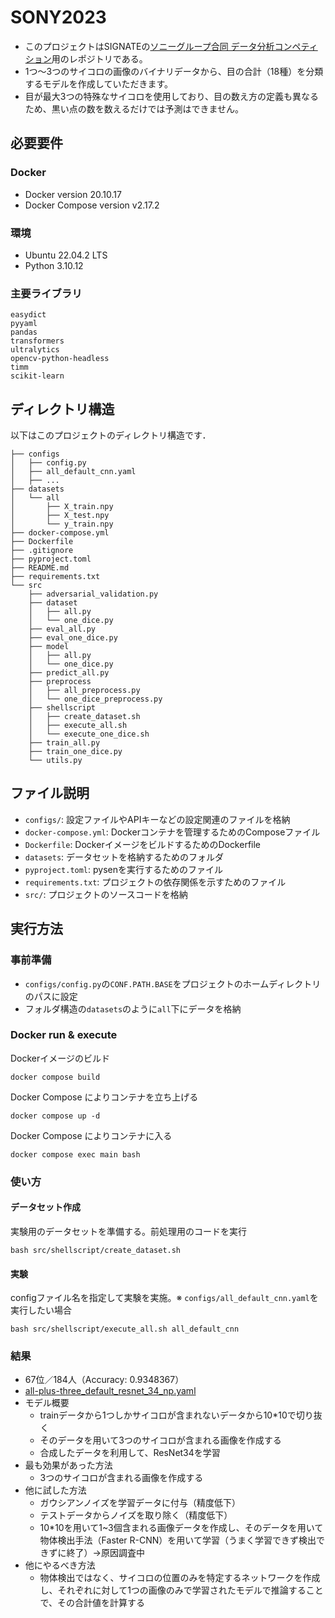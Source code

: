 # SONY2023

- このプロジェクトはSIGNATEの[ソニーグループ合同 データ分析コンペティション](https://signate.jp/courses/OJXBVN6v3M9RYvdZ)用のレポジトリである。
- 1つ〜3つのサイコロの画像のバイナリデータから、目の合計（18種）を分類するモデルを作成していただきます。
- 目が最大3つの特殊なサイコロを使用しており、目の数え方の定義も異なるため、黒い点の数を数えるだけでは予測はできません。

## 必要要件
### Docker
- Docker version 20.10.17
- Docker Compose version v2.17.2

### 環境
- Ubuntu 22.04.2 LTS
- Python 3.10.12

### 主要ライブラリ
```
easydict
pyyaml
pandas
transformers
ultralytics
opencv-python-headless
timm
scikit-learn
```

## ディレクトリ構造

以下はこのプロジェクトのディレクトリ構造です．

```
├── configs
│   ├── config.py
│   ├── all_default_cnn.yaml
│   ├── ...
├── datasets
│   └── all
│       ├── X_train.npy
│       ├── X_test.npy
│       └── y_train.npy
├── docker-compose.yml
├── Dockerfile
├── .gitignore
├── pyproject.toml
├── README.md
├── requirements.txt
└── src
    ├── adversarial_validation.py
    ├── dataset
    │   ├── all.py
    │   └── one_dice.py
    ├── eval_all.py
    ├── eval_one_dice.py
    ├── model
    │   ├── all.py
    │   └── one_dice.py
    ├── predict_all.py
    ├── preprocess
    │   ├── all_preprocess.py
    │   └── one_dice_preprocess.py
    ├── shellscript
    │   ├── create_dataset.sh
    │   ├── execute_all.sh
    │   └── execute_one_dice.sh
    ├── train_all.py
    ├── train_one_dice.py
    └── utils.py
```

## ファイル説明

- `configs/`: 設定ファイルやAPIキーなどの設定関連のファイルを格納
- `docker-compose.yml`: Dockerコンテナを管理するためのComposeファイル
- `Dockerfile`: DockerイメージをビルドするためのDockerfile
- `datasets`: データセットを格納するためのフォルダ
- `pyproject.toml`: pysenを実行するためのファイル
- `requirements.txt`: プロジェクトの依存関係を示すためのファイル
- `src/`: プロジェクトのソースコードを格納

## 実行方法
### 事前準備
- `configs/config.py`の`CONF.PATH.BASE`をプロジェクトのホームディレクトリのパスに設定
- フォルダ構造の`datasets`のように`all`下にデータを格納

### Docker run & execute
Dockerイメージのビルド
```shell
docker compose build
```
Docker Compose によりコンテナを立ち上げる
```shell
docker compose up -d
```
Docker Compose によりコンテナに入る
```shell
docker compose exec main bash
```

### 使い方
#### データセット作成
実験用のデータセットを準備する。前処理用のコードを実行
```shell
bash src/shellscript/create_dataset.sh
```

#### 実験
configファイル名を指定して実験を実施。※ `configs/all_default_cnn.yaml`を実行したい場合
```shell
bash src/shellscript/execute_all.sh all_default_cnn
```

### 結果
- 67位／184人（Accuracy: 0.9348367）
- [all-plus-three_default_resnet_34_np.yaml](./configs/all-plus-three_default_resnet_34_np.yaml)
- モデル概要
    - trainデータから1つしかサイコロが含まれないデータから10*10で切り抜く
    - そのデータを用いて3つのサイコロが含まれる画像を作成する
    - 合成したデータを利用して、ResNet34を学習
- 最も効果があった方法
    - 3つのサイコロが含まれる画像を作成する
- 他に試した方法
    - ガウシアンノイズを学習データに付与（精度低下）
    - テストデータからノイズを取り除く（精度低下）
    - 10*10を用いて1~3個含まれる画像データを作成し、そのデータを用いて物体検出手法（Faster R-CNN）を用いて学習（うまく学習できず検出できずに終了）→原因調査中
- 他にやるべき方法
    - 物体検出ではなく、サイコロの位置のみを特定するネットワークを作成し、それぞれに対して1つの画像のみで学習されたモデルで推論することで、その合計値を計算する